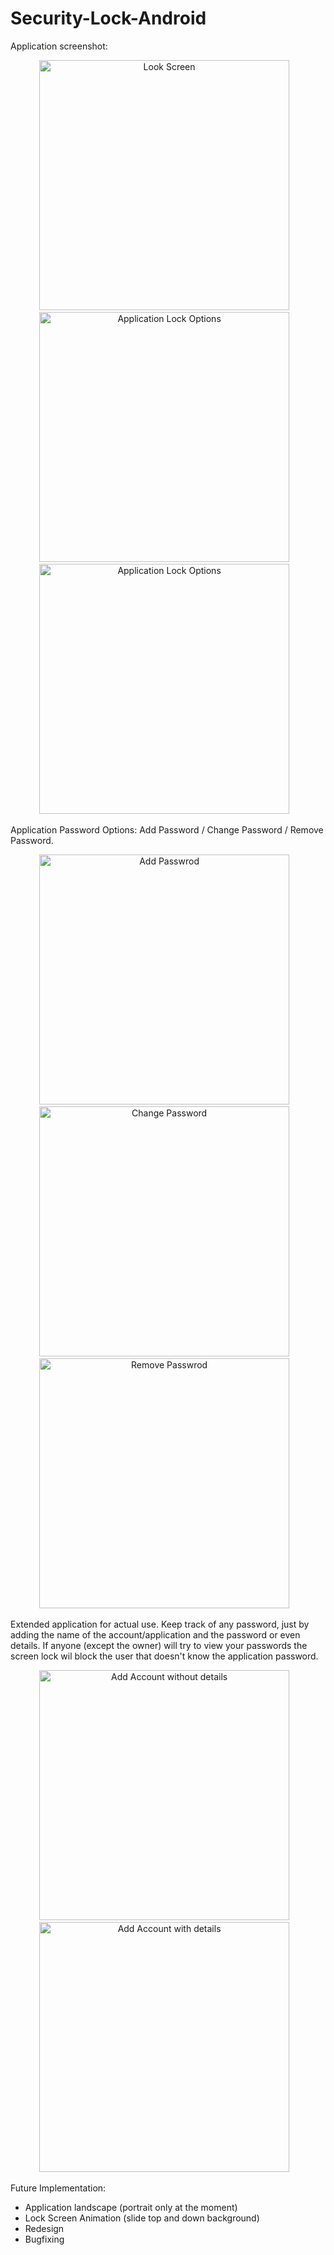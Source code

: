 Security-Lock-Android
=====================


Application screenshot:
<center>
<img alt="Look Screen" src="https://github.com/ManolescuSebastian/Security-Lock-Android/blob/master/screenshot/lock_screen.png" height="400px" />&nbsp;&nbsp;&nbsp;
<img alt="Application Lock Options" src="https://github.com/ManolescuSebastian/Security-Lock-Android/blob/master/screenshot/security_lock_options_menu.png" height="400px" />&nbsp;&nbsp;&nbsp;
<img alt="Application Lock Options" src="https://github.com/ManolescuSebastian/Security-Lock-Android/blob/master/screenshot/security_lock_account_list.png" height="400px" />&nbsp;&nbsp;&nbsp;

</center>

Application Password Options: Add Password / Change Password / Remove Password.


<center>
<img alt="Add Passwrod" src="https://github.com/ManolescuSebastian/Security-Lock-Android/blob/master/screenshot/security_lock_add_password.png" height="400px" />&nbsp;&nbsp;&nbsp;
<img alt="Change Password" src="https://github.com/ManolescuSebastian/Security-Lock-Android/blob/master/screenshot/security_lock_change_password.png" height="400px" />&nbsp;&nbsp;&nbsp;
<img alt="Remove Passwrod" src="https://github.com/ManolescuSebastian/Security-Lock-Android/blob/master/screenshot/security_lock_remove_password.png" height="400px" />&nbsp;&nbsp;&nbsp;

</center>

Extended application for actual use. Keep track of any password, just by adding the name of the account/application and the password or even details. If anyone (except the owner) will try to view your passwords the screen lock wil block the user that doesn't know the application password.  

<center>
<img alt="Add Account without details" src="https://github.com/ManolescuSebastian/Security-Lock-Android/blob/master/screenshot/security_add_account.png" height="400px" />&nbsp;&nbsp;&nbsp;
<img alt="Add Account with details" src="https://github.com/ManolescuSebastian/Security-Lock-Android/blob/master/screenshot/security_add_account_with_details.png" height="400px" />&nbsp;&nbsp;&nbsp;

</center>

Future Implementation:
- Application landscape (portrait only at the moment)
- Lock Screen Animation (slide top and down background)
- Redesign
- Bugfixing
